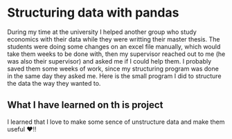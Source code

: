 # Structuring data with pandas
During my time at the university I helped another group who study economics with their data while they were writting their master thesis. The students were doing some changes on an excel file manually, which would take them weeks to be done with, then my supervisor reached out to me (he was also their supervisor) and asked me if I could help them. I probably saved them some weeks of work, since my structuring program was done in the same day they asked me. Here is the small program I did to structure the data the way they wanted to.

## What I have learned on th is project
I learned that I love to make some sence of unstructure data and make them useful :heart:!! 
